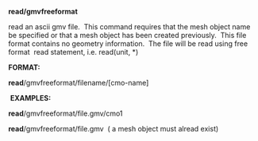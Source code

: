  **read/gmvfreeformat**

  read an ascii gmv file.  This command requires that the mesh object
  name be specified or that a mesh object has been created
  previously.  This file format contains no geometry information.  The
  file will be read using free format  read statement, i.e.
  read(unit,
*)

 **FORMAT:**

  **read**/gmvfreeformat/filename/[cmo-name]

  **EXAMPLES:**

  **read**/gmvfreeformat/file.gmv/cmo1

  **read**/gmvfreeformat/file.gmv  ( a mesh object must alread exist)

   

